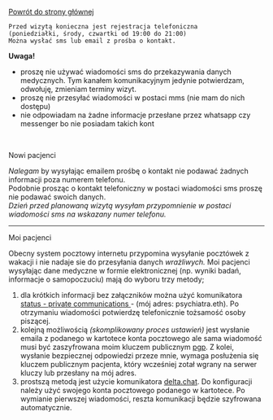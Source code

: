 <a href="https://gabinetpsychiatra.pl"> Powrót do strony głównej </a>
```
Przed wizytą konieczna jest rejestracja telefoniczna 
(poniedziałki, środy, czwartki od 19:00 do 21:00)
Można wysłać sms lub email z prośba o kontakt.
```

__Uwaga!__
- proszę nie używać wiadomości sms do przekazywania danych medycznych. Tym kanałem komunikacyjnym jedynie potwierdzam, odwołuję, zmieniam terminy wizyt.
- proszę nie przesyłać wiadomości w postaci mms (nie mam do nich dostępu)
- nie odpowiadam na żadne informacje przesłane przez whatsapp czy messenger bo nie posiadam takich kont
<br>

Nowi pacjenci

_Nalegam_ by wysyłając emailem prośbę o kontakt nie podawać żadnych informacji poza numerem telefonu.
<br>
Podobnie prosząc o kontakt telefoniczny w postaci wiadomości sms proszę nie podawać swoich danych.
<br>
_Dzień przed planowaną wizytą wysyłam przypomnienie w postaci wiadomości sms na wskazany numer telefonu._
<br>

<hr>
Moi pacjenci

Obecny system pocztowy internetu przypomina wysyłanie pocztówek z wakacji i nie nadaje sie do przesyłania danych _wrażliwych._
Moi pacjenci wysyłając dane medyczne w formie elektronicznej (np. wyniki badań, informacje o samopoczuciu) mają do wyboru trzy metody;
1. dla krótkich informacji bez załączników można użyć komunikatora <a href="https://status.im/"> status - private communications </a> - (mój adres: psychiatra.eth). Po otrzymaniu wiadomości potwierdzę telefonicznie tożsamość osoby piszącej.
2. kolejną możliwością _(skomplikowany proces ustawień)_ jest wysłanie emaila z podanego w kartotece konta pocztowego ale sama wiadomość musi być zaszyfrowana moim kluczem publicznym  <a href="https://gabinetpsychiatra.pl/pgp"> pgp</a>. Z kolei, wysłanie bezpiecznej odpowiedzi przeze mnie, wymaga posłużenia się kluczem publicznym pacjenta, który wcześniej zotał wgrany na serwer kluczy lub przesłany na mój adres.
3. prostszą metodą jest użycie komunikatora [delta.chat](https://delta.chat/pl/). Do konfiguracji należy użyć swojego konta pocztowego podanego w kartotece. Po wymianie pierwszej wiadomości, reszta komunikacji będzie szyfrowana automatycznie.
